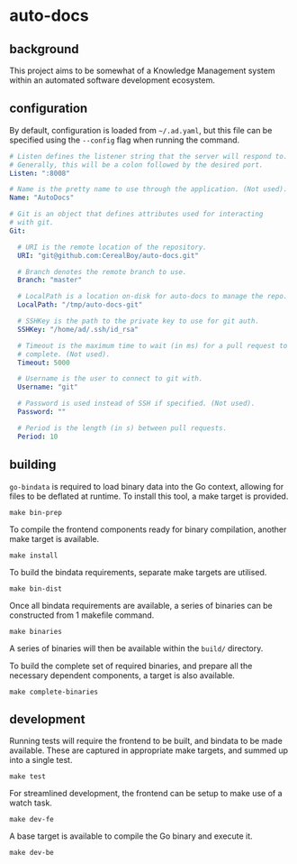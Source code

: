 # auto-docs

## background

This project aims to be somewhat of a Knowledge Management system
within an automated software development ecosystem.

## configuration

By default, configuration is loaded from ``~/.ad.yaml``, but this file
can be specified using the ``--config`` flag when running the command.

```yaml
# Listen defines the listener string that the server will respond to.
# Generally, this will be a colon followed by the desired port.
Listen: ":8008"

# Name is the pretty name to use through the application. (Not used).
Name: "AutoDocs"

# Git is an object that defines attributes used for interacting
# with git.
Git:

  # URI is the remote location of the repository.
  URI: "git@github.com:CerealBoy/auto-docs.git"

  # Branch denotes the remote branch to use.
  Branch: "master"

  # LocalPath is a location on-disk for auto-docs to manage the repo.
  LocalPath: "/tmp/auto-docs-git"

  # SSHKey is the path to the private key to use for git auth.
  SSHKey: "/home/ad/.ssh/id_rsa"

  # Timeout is the maximum time to wait (in ms) for a pull request to
  # complete. (Not used).
  Timeout: 5000

  # Username is the user to connect to git with.
  Username: "git"

  # Password is used instead of SSH if specified. (Not used).
  Password: ""

  # Period is the length (in s) between pull requests.
  Period: 10
```

## building

``go-bindata`` is required to load binary data into the Go context,
allowing for files to be deflated at runtime. To install this tool,
a make target is provided.

    make bin-prep

To compile the frontend components ready for binary compilation,
another make target is available.

    make install

To build the bindata requirements, separate make targets are
utilised.

    make bin-dist

Once all bindata requirements are available, a series of binaries
can be constructed from 1 makefile command.

    make binaries

A series of binaries will then be available within the
``build/`` directory.

To build the complete set of required binaries, and prepare all
the necessary dependent components, a target is also available.

    make complete-binaries

## development

Running tests will require the frontend to be built, and bindata
to be made available. These are captured in appropriate make
targets, and summed up into a single test.

    make test

For streamlined development, the frontend can be setup to make use
of a watch task.

    make dev-fe

A base target is available to compile the Go binary and execute it.

    make dev-be

